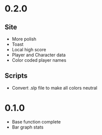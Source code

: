 # 0.2.0
## Site
* More polish
* Toast
* Local high score
* Player and Character data
* Color coded player names
## Scripts
* Convert .slp file to make all colors neutral

# 0.1.0
* Base function complete
* Bar graph stats